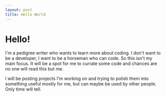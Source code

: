 ```yaml
---
layout: post
title: Hello World
---
```


# Hello!

I'm a pedigree writer who wants to learn more about coding. I don't want to be a developer, I want to be a horseman who can code. So this isn't my main focus. It will be a spot for me to currate some code and chances are no one will read this but me.

I will be posting projects I'm working on and trying to polish them into something useful mostly for me, but can maybe be used by other people. Only time will tell.
